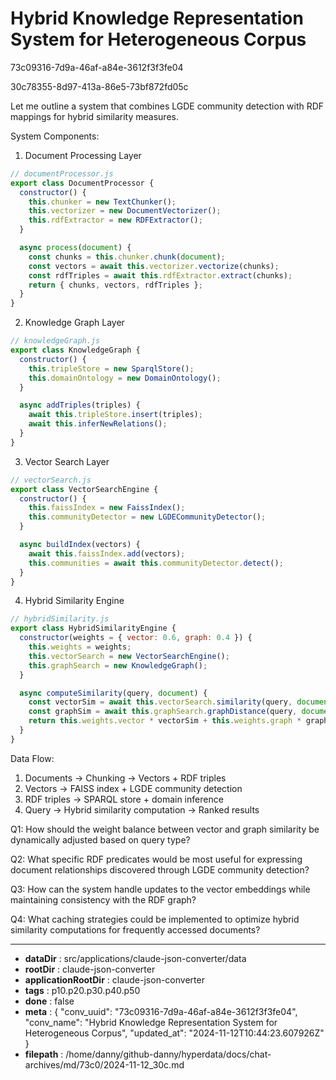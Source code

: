 # Hybrid Knowledge Representation System for Heterogeneous Corpus

73c09316-7d9a-46af-a84e-3612f3f3fe04

30c78355-8d97-413a-86e5-73bf872fd05c

 Let me outline a system that combines LGDE community detection with RDF mappings for hybrid similarity measures.

System Components:

1. Document Processing Layer
```javascript
// documentProcessor.js
export class DocumentProcessor {
  constructor() {
    this.chunker = new TextChunker();
    this.vectorizer = new DocumentVectorizer();
    this.rdfExtractor = new RDFExtractor();
  }

  async process(document) {
    const chunks = this.chunker.chunk(document);
    const vectors = await this.vectorizer.vectorize(chunks);
    const rdfTriples = await this.rdfExtractor.extract(chunks);
    return { chunks, vectors, rdfTriples };
  }
}
```

2. Knowledge Graph Layer
```javascript
// knowledgeGraph.js
export class KnowledgeGraph {
  constructor() {
    this.tripleStore = new SparqlStore();
    this.domainOntology = new DomainOntology();
  }

  async addTriples(triples) {
    await this.tripleStore.insert(triples);
    await this.inferNewRelations();
  }
}
```

3. Vector Search Layer
```javascript
// vectorSearch.js
export class VectorSearchEngine {
  constructor() {
    this.faissIndex = new FaissIndex();
    this.communityDetector = new LGDECommunityDetector();
  }

  async buildIndex(vectors) {
    await this.faissIndex.add(vectors);
    this.communities = await this.communityDetector.detect();
  }
}
```

4. Hybrid Similarity Engine
```javascript
// hybridSimilarity.js
export class HybridSimilarityEngine {
  constructor(weights = { vector: 0.6, graph: 0.4 }) {
    this.weights = weights;
    this.vectorSearch = new VectorSearchEngine();
    this.graphSearch = new KnowledgeGraph();
  }

  async computeSimilarity(query, document) {
    const vectorSim = await this.vectorSearch.similarity(query, document);
    const graphSim = await this.graphSearch.graphDistance(query, document);
    return this.weights.vector * vectorSim + this.weights.graph * graphSim;
  }
}
```

Data Flow:
1. Documents → Chunking → Vectors + RDF triples
2. Vectors → FAISS index + LGDE community detection
3. RDF triples → SPARQL store + domain inference
4. Query → Hybrid similarity computation → Ranked results

Q1: How should the weight balance between vector and graph similarity be dynamically adjusted based on query type?

Q2: What specific RDF predicates would be most useful for expressing document relationships discovered through LGDE community detection?

Q3: How can the system handle updates to the vector embeddings while maintaining consistency with the RDF graph?

Q4: What caching strategies could be implemented to optimize hybrid similarity computations for frequently accessed documents?

---

* **dataDir** : src/applications/claude-json-converter/data
* **rootDir** : claude-json-converter
* **applicationRootDir** : claude-json-converter
* **tags** : p10.p20.p30.p40.p50
* **done** : false
* **meta** : {
  "conv_uuid": "73c09316-7d9a-46af-a84e-3612f3f3fe04",
  "conv_name": "Hybrid Knowledge Representation System for Heterogeneous Corpus",
  "updated_at": "2024-11-12T10:44:23.607926Z"
}
* **filepath** : /home/danny/github-danny/hyperdata/docs/chat-archives/md/73c0/2024-11-12_30c.md